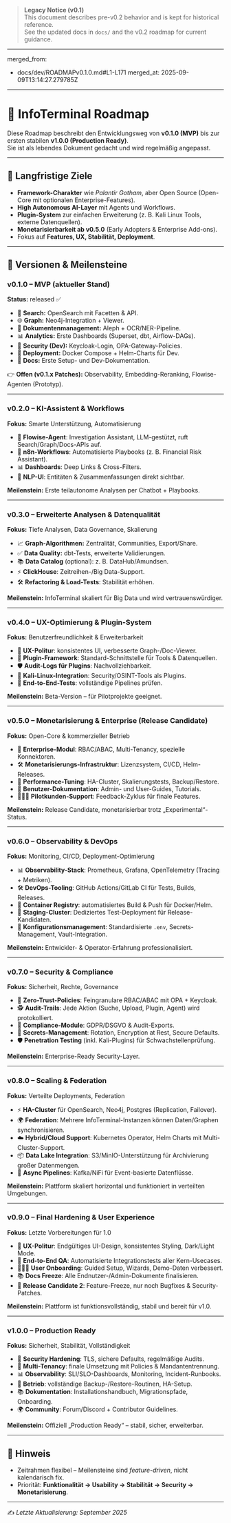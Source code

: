 

> **Legacy Notice (v0.1)**  
> This document describes pre-v0.2 behavior and is kept for historical reference.  
> See the updated docs in `docs/` and the v0.2 roadmap for current guidance.

---
merged_from:
  - docs/dev/ROADMAPv0.1.0.md#L1-L171
merged_at: 2025-09-09T13:14:27.279785Z
---
<!-- markdownlint-disable MD013 -->

# 📍 InfoTerminal Roadmap

Diese Roadmap beschreibt den Entwicklungsweg von **v0.1.0 (MVP)** bis zur ersten stabilen **v1.0.0 (Production Ready)**.  
Sie ist als lebendes Dokument gedacht und wird regelmäßig angepasst.

---

## 🎯 Langfristige Ziele

- **Framework-Charakter** wie _Palantir Gotham_, aber Open Source (Open-Core mit optionalen Enterprise-Features).
- **High Autonomous AI-Layer** mit Agents und Workflows.
- **Plugin-System** zur einfachen Erweiterung (z. B. Kali Linux Tools, externe Datenquellen).
- **Monetarisierbarkeit ab v0.5.0** (Early Adopters & Enterprise Add-ons).
- Fokus auf **Features, UX, Stabilität, Deployment**.

---

## 🔖 Versionen & Meilensteine

### v0.1.0 – MVP (aktueller Stand)

**Status:** released ✅

- 🔎 **Search:** OpenSearch mit Facetten & API.
- 🌐 **Graph:** Neo4j-Integration + Viewer.
- 📄 **Dokumentenmanagement:** Aleph + OCR/NER-Pipeline.
- 📊 **Analytics:** Erste Dashboards (Superset, dbt, Airflow-DAGs).
- 🔐 **Security (Dev):** Keycloak-Login, OPA-Gateway-Policies.
- 🐳 **Deployment:** Docker Compose + Helm-Charts für Dev.
- 📂 **Docs:** Erste Setup- und Dev-Dokumentation.

👉 **Offen (v0.1.x Patches):** Observability, Embedding-Reranking, Flowise-Agenten (Prototyp).

---

### v0.2.0 – KI-Assistent & Workflows

**Fokus:** Smarte Unterstützung, Automatisierung

- 🤖 **Flowise-Agent**: Investigation Assistant, LLM-gestützt, ruft Search/Graph/Docs-APIs auf.
- 🔄 **n8n-Workflows**: Automatisierte Playbooks (z. B. Financial Risk Assistant).
- 📊 **Dashboards**: Deep Links & Cross-Filters.
- 🧠 **NLP-UI**: Entitäten & Zusammenfassungen direkt sichtbar.

**Meilenstein:** Erste teilautonome Analysen per Chatbot + Playbooks.

---

### v0.3.0 – Erweiterte Analysen & Datenqualität

**Fokus:** Tiefe Analysen, Data Governance, Skalierung

- 📈 **Graph-Algorithmen:** Zentralität, Communities, Export/Share.
- ✅ **Data Quality:** dbt-Tests, erweiterte Validierungen.
- 📚 **Data Catalog** (optional): z. B. DataHub/Amundsen.
- ⚡ **ClickHouse**: Zeitreihen-/Big Data-Support.
- 🛠 **Refactoring & Load-Tests**: Stabilität erhöhen.

**Meilenstein:** InfoTerminal skaliert für Big Data und wird vertrauenswürdiger.

---

### v0.4.0 – UX-Optimierung & Plugin-System

**Fokus:** Benutzerfreundlichkeit & Erweiterbarkeit

- 🎨 **UX-Politur**: konsistentes UI, verbesserte Graph-/Doc-Viewer.
- 🔌 **Plugin-Framework**: Standard-Schnittstelle für Tools & Datenquellen.
- 🛡 **Audit-Logs für Plugins**: Nachvollziehbarkeit.
- 🧰 **Kali-Linux-Integration**: Security/OSINT-Tools als Plugins.
- 🧪 **End-to-End-Tests**: vollständige Pipelines prüfen.

**Meilenstein:** Beta-Version – für Pilotprojekte geeignet.

---

### v0.5.0 – Monetarisierung & Enterprise (Release Candidate)

**Fokus:** Open-Core & kommerzieller Betrieb

- 💼 **Enterprise-Modul**: RBAC/ABAC, Multi-Tenancy, spezielle Konnektoren.
- 🛠 **Monetarisierungs-Infrastruktur**: Lizenzsystem, CI/CD, Helm-Releases.
- 🚀 **Performance-Tuning**: HA-Cluster, Skalierungstests, Backup/Restore.
- 📖 **Benutzer-Dokumentation**: Admin- und User-Guides, Tutorials.
- 🧑‍🤝‍🧑 **Pilotkunden-Support**: Feedback-Zyklus für finale Features.

**Meilenstein:** Release Candidate, monetarisierbar trotz „Experimental“-Status.

---

### v0.6.0 – Observability & DevOps

**Fokus:** Monitoring, CI/CD, Deployment-Optimierung

- 📊 **Observability-Stack**: Prometheus, Grafana, OpenTelemetry (Tracing + Metriken).
- 🛠 **DevOps-Tooling**: GitHub Actions/GitLab CI für Tests, Builds, Releases.
- 🐳 **Container Registry**: automatisiertes Build & Push für Docker/Helm.
- 🧩 **Staging-Cluster**: Dediziertes Test-Deployment für Release-Kandidaten.
- 📂 **Konfigurationsmanagement**: Standardisierte `.env`, Secrets-Management, Vault-Integration.

**Meilenstein:** Entwickler- & Operator-Erfahrung professionalisiert.

---

### v0.7.0 – Security & Compliance

**Fokus:** Sicherheit, Rechte, Governance

- 🔐 **Zero-Trust-Policies**: Feingranulare RBAC/ABAC mit OPA + Keycloak.
- 🕵️ **Audit-Trails**: Jede Aktion (Suche, Upload, Plugin, Agent) wird protokolliert.
- 📑 **Compliance-Module**: GDPR/DSGVO & Audit-Exports.
- 🔑 **Secrets-Management**: Rotation, Encryption at Rest, Secure Defaults.
- 🛡 **Penetration Testing** (inkl. Kali-Plugins) für Schwachstellenprüfung.

**Meilenstein:** Enterprise-Ready Security-Layer.

---

### v0.8.0 – Scaling & Federation

**Fokus:** Verteilte Deployments, Federation

- ⚡ **HA-Cluster** für OpenSearch, Neo4j, Postgres (Replication, Failover).
- 🌍 **Federation**: Mehrere InfoTerminal-Instanzen können Daten/Graphen synchronisieren.
- ☁️ **Hybrid/Cloud Support**: Kubernetes Operator, Helm Charts mit Multi-Cluster-Support.
- 📦 **Data Lake Integration**: S3/MinIO-Unterstützung für Archivierung großer Datenmengen.
- 🔄 **Async Pipelines**: Kafka/NiFi für Event-basierte Datenflüsse.

**Meilenstein:** Plattform skaliert horizontal und funktioniert in verteilten Umgebungen.

---

### v0.9.0 – Final Hardening & User Experience

**Fokus:** Letzte Vorbereitungen für 1.0

- 🎨 **UX-Politur**: Endgültiges UI-Design, konsistentes Styling, Dark/Light Mode.
- 🧪 **End-to-End QA**: Automatisierte Integrationstests aller Kern-Usecases.
- 🧑‍🤝‍🧑 **User Onboarding**: Guided Setup, Wizards, Demo-Daten verbessert.
- 📚 **Docs Freeze**: Alle Endnutzer-/Admin-Dokumente finalisieren.
- 🚀 **Release Candidate 2**: Feature-Freeze, nur noch Bugfixes & Security-Patches.

**Meilenstein:** Plattform ist funktionsvollständig, stabil und bereit für v1.0.

---

### v1.0.0 – Production Ready

**Fokus:** Sicherheit, Stabilität, Vollständigkeit

- 🔐 **Security Hardening**: TLS, sichere Defaults, regelmäßige Audits.
- 👥 **Multi-Tenancy**: finale Umsetzung mit Policies & Mandantentrennung.
- 📊 **Observability**: SLI/SLO-Dashboards, Monitoring, Incident-Runbooks.
- 💾 **Betrieb**: vollständige Backup-/Restore-Routinen, HA-Setup.
- 📚 **Dokumentation**: Installationshandbuch, Migrationspfade, Onboarding.
- 🌍 **Community**: Forum/Discord + Contributor Guidelines.

**Meilenstein:** Offiziell „Production Ready“ – stabil, sicher, erweiterbar.

---

## 📆 Hinweis

- Zeitrahmen flexibel – Meilensteine sind _feature-driven_, nicht kalendarisch fix.
- Priorität: **Funktionalität → Usability → Stabilität → Security → Monetarisierung**.

---

✍️ _Letzte Aktualisierung: September 2025_
